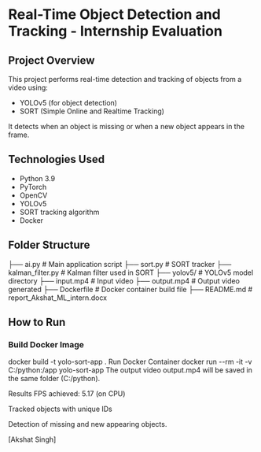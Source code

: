 # Real-Time Object Detection and Tracking - Internship Evaluation

## Project Overview
This project performs real-time detection and tracking of objects from a video using:
- YOLOv5 (for object detection)
- SORT (Simple Online and Realtime Tracking)

It detects when an object is missing or when a new object appears in the frame.

## Technologies Used
- Python 3.9
- PyTorch
- OpenCV
- YOLOv5
- SORT tracking algorithm
- Docker

## Folder Structure
├── ai.py # Main application script ├── sort.py # SORT tracker ├── kalman_filter.py # Kalman filter used in SORT ├── yolov5/ # YOLOv5 model directory ├── input.mp4 # Input video ├── output.mp4 # Output video generated ├── Dockerfile # Docker container build file ├── README.md # report_Akshat_ML_intern.docx


## How to Run

### Build Docker Image
docker build -t yolo-sort-app .
Run Docker Container
docker run --rm -it -v C:/python:/app yolo-sort-app
The output video output.mp4 will be saved in the same folder (C:/python).

Results
FPS achieved: 5.17 (on CPU)

Tracked objects with unique IDs

Detection of missing and new appearing objects.


[Akshat Singh]

